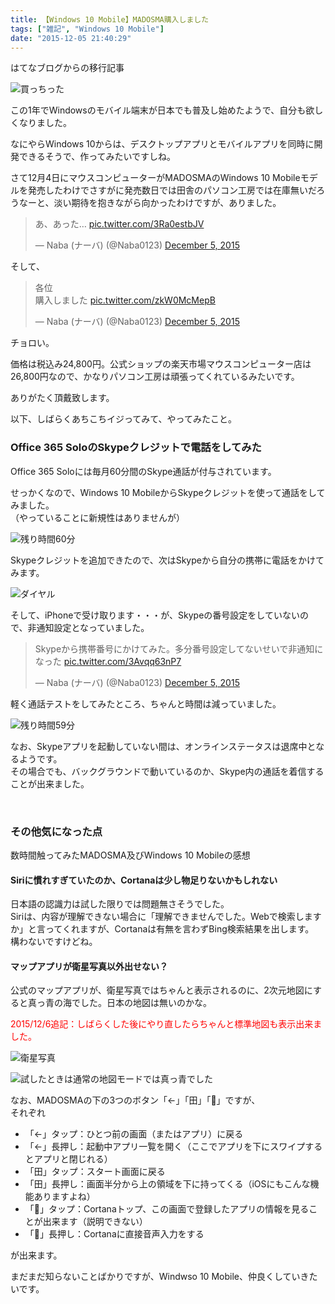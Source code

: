 ```yaml
---
title: 【Windows 10 Mobile】MADOSMA購入しました
tags: ["雑記", "Windows 10 Mobile"]
date: "2015-12-05 21:40:29"
---
```


<div class="alert info">
はてなブログからの移行記事
</div>

![買っちった](20151205213611.jpg)

この1年でWindowsのモバイル端末が日本でも普及し始めたようで、自分も欲しくなりました。

なにやらWindows 10からは、デスクトップアプリとモバイルアプリを同時に開発できるそうで、作ってみたいですしね。

さて12月4日にマウスコンピューターがMADOSMAのWindows 10 Mobileモデルを発売したわけでさすがに発売数日では田舎のパソコン工房では在庫無いだろうなーと、淡い期待を抱きながら向かったわけですが、ありました。

<blockquote class="twitter-tweet"><p lang="ja" dir="ltr">あ、あった… <a href="https://t.co/3Ra0estbJV">pic.twitter.com/3Ra0estbJV</a></p>&mdash; Naba (ナーバ) (@Naba0123) <a href="https://twitter.com/Naba0123/status/672999870278402048?ref_src=twsrc%5Etfw">December 5, 2015</a></blockquote> <script async src="https://platform.twitter.com/widgets.js" charset="utf-8"></script>

そして、

<blockquote class="twitter-tweet"><p lang="ja" dir="ltr">各位<br>購入しました <a href="https://t.co/zkW0McMepB">pic.twitter.com/zkW0McMepB</a></p>&mdash; Naba (ナーバ) (@Naba0123) <a href="https://twitter.com/Naba0123/status/673005552532766720?ref_src=twsrc%5Etfw">December 5, 2015</a></blockquote> <script async src="https://platform.twitter.com/widgets.js" charset="utf-8"></script>

チョロい。

価格は税込み24,800円。公式ショップの楽天市場マウスコンピューター店は26,800円なので、かなりパソコン工房は頑張ってくれているみたいです。

ありがたく頂戴致します。

以下、しばらくあちこちイジってみて、やってみたこと。

### Office 365 SoloのSkypeクレジットで電話をしてみた

Office 365 Soloには毎月60分間のSkype通話が付与されています。

せっかくなので、Windows 10 MobileからSkypeクレジットを使って通話をしてみました。  
（やっていることに新規性はありませんが）

![残り時間60分](./20151205210355.png)

Skypeクレジットを追加できたので、次はSkypeから自分の携帯に電話をかけてみます。

![ダイヤル](./20151205210839.png)

そして、iPhoneで受け取ります・・・が、Skypeの番号設定をしていないので、非通知設定となっていました。

<blockquote class="twitter-tweet"><p lang="ja" dir="ltr">Skypeから携帯番号にかけてみた。多分番号設定してないせいで非通知になった <a href="https://t.co/3Avqq63nP7">pic.twitter.com/3Avqq63nP7</a></p>&mdash; Naba (ナーバ) (@Naba0123) <a href="https://twitter.com/Naba0123/status/673112334919852032?ref_src=twsrc%5Etfw">December 5, 2015</a></blockquote> <script async src="https://platform.twitter.com/widgets.js" charset="utf-8"></script>

軽く通話テストをしてみたところ、ちゃんと時間は減っていました。

![残り時間59分](./20151205211547.png)

なお、Skypeアプリを起動していない間は、オンラインステータスは退席中となるようです。  
その場合でも、バックグラウンドで動いているのか、Skype内の通話を着信することが出来ました。

<br>

### その他気になった点

数時間触ってみたMADOSMA及びWindows 10 Mobileの感想

#### Siriに慣れすぎていたのか、Cortanaは少し物足りないかもしれない

日本語の認識力は試した限りでは問題無さそうでした。  
Siriは、内容が理解できない場合に「理解できませんでした。Webで検索しますか」と言ってくれますが、Cortanaは有無を言わずBing検索結果を出します。  
構わないですけどね。

#### マップアプリが衛星写真以外出せない？

公式のマップアプリが、衛星写真ではちゃんと表示されるのに、2次元地図にすると真っ青の海でした。日本の地図は無いのかな。

<font color="red">2015/12/6追記：しばらくした後にやり直したらちゃんと標準地図も表示出来ました。</font>

![衛星写真](./20151205212238.png)

![試したときは通常の地図モードでは真っ青でした](./20151205212249.png)

なお、MADOSMAの下の3つのボタン「←」「田」「🔎」ですが、  
それぞれ  

* 「←」タップ：ひとつ前の画面（またはアプリ）に戻る
* 「←」長押し：起動中アプリ一覧を開く（ここでアプリを下にスワイプするとアプリと閉じれる）
* 「田」タップ：スタート画面に戻る
* 「田」長押し：画面半分から上の領域を下に持ってくる（iOSにもこんな機能ありますよね）
* 「🔎」タップ：Cortanaトップ、この画面で登録したアプリの情報を見ることが出来ます（説明できない）
* 「🔎」長押し：Cortanaに直接音声入力をする

が出来ます。

まだまだ知らないことばかりですが、Windwso 10 Mobile、仲良くしていきたいです。
